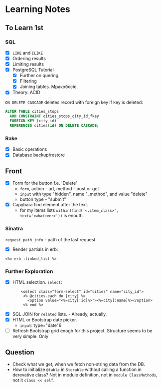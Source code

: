 # Learning Notes #

## To Learn 1st ##

### SQL ###

- [x] ```LIKE``` and ```ILIKE```
- [x] Ordering results
- [x] Limiting results
- [x] PostgreSQL Tutorial
  - [x] Further on quering  
  - [x] Filtering
  - [x] Joining tables.  Мракобєсіє.
- [x] Theory: ACID

`ON DELETE CASCADE` deletes record with foreign key if key is deleted:

```sql
ALTER TABLE cities_stops 
  ADD CONSTRAINT cities_stops_city_id_fkey 
  FOREIGN KEY (city_id) 
  REFERENCES cities(id) ON DELETE CASCADE;
```

### Rake ###

- [x] Basic operations
- [x] Database backup/restore

## Front ##

- [x] Form for the button f.e. 'Delete'
  - `form`, action - url, method - post or get
  - `input` with type "hidden", name "_method", and value "delete"
  - button type - "submit"
- [x] Capybara find element after the text.
  - for my items lists `within(find('<.item_class>', text='<whatever>'))` is enouth.

### Sinatra ###

`request.path_info` - path of the last request.

- [x] Render partials in erb:

`<%= erb :linked_list %>`

### Further Exploration ###

- [x] HTML selection. `select`:
  
```erb
       <select class="form-select" id="cities" name="city_id">
        <% @cities.each do |city| %>
          <option value="<%=city[:id]%>"><%=city[:name]%></option>
        <% end %>
```
  
- [x] SQL JOIN for `related` lists. - Already, actually.
- [x] HTML or Bootstrap date picker.
  - `input`: type="date"6
- [ ] Refresh Bootstrap grid enogh for this project.
  Structure seems to be very simple. Only 

## Question ##

- Check what we get, when we fetch non-string data from the DB.
- How to initialize ```@table``` in ```Storable``` without calling a function in derevative class?  Not in module definition, not in ```module ClassMethods```, not it ```class << self```.

